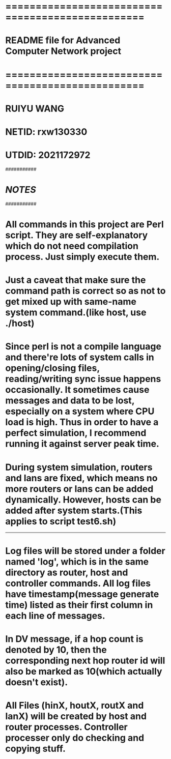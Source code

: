 # =================================================
# README file for Advanced Computer Network project 
# =================================================
# RUIYU WANG
# NETID: rxw130330
# UTDID: 2021172972

###########
# *NOTES* #
###########
# All commands in this project are Perl script. They are self-explanatory which do not need compilation process. Just simply execute them.

# Just a caveat that make sure the command path is correct so as not to get mixed up with same-name system command.(like host, use ./host)

# Since perl is not a compile language and there're lots of system calls in opening/closing files, reading/writing sync issue happens occasionally. It sometimes cause messages and data to be lost, especially on a system where CPU load is high. Thus in order to have a perfect simulation, I recommend running it against server peak time.

# During system simulation, routers and lans are fixed, which means no more routers or lans can be added dynamically. However, hosts can be added after system starts.(This applies to script test6.sh)

---
# Log files will be stored under a folder named 'log', which is in the same directory as router, host and controller commands. All log files have timestamp(message generate time) listed as their first column in each line of messages.

# In DV message, if a hop count is denoted by 10, then the corresponding next hop router id will also be marked as 10(which actually doesn't exist).

# All Files (hinX, houtX, routX and lanX) will be created by host and router processes. Controller processer only do checking and copying stuff.